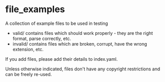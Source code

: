 # file_examples
A collection of example files to be used in testing

- valid/ contains files which should work properly - they are the right format, parse correctly, etc.
- invalid/ contains files which are broken, corrupt, have the wrong extension, etc.

If you add files, please add their details to index.yaml.

Unless otherwise indicated, files don't have any copyright restrictions and can be freely re-used.

